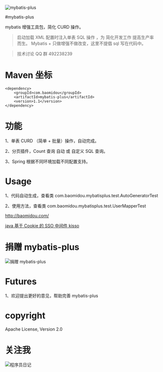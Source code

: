 ![mybatis-plus](http://git.oschina.net/uploads/images/2016/0218/124639_f4ea3095_12260.png "mybatis 增强工具包")

#mybatis-plus 

mybatis 增强工具包，简化 CURD 操作。


> 启动加载 XML 配置时注入单表 SQL 操作 ，为 简化开发工作 提高生产率 而生。 
Mybatis + 只做增强不做改变，这里不提倡 sql 写在代码中。


> 技术讨论 QQ 群 492238239 


Maven 坐标
===========
```
<dependency>
    <groupId>com.baomidou</groupId>
    <artifactId>mybatis-plus</artifactId>
    <version>1.1</version>
</dependency>
```


功能
===========
1、单表 CURD （简单 + 批量）操作，自动完成。

2、分页插件，Count 查询 自动 或 自定义 SQL 查询。

3、Spring 根据不同环境加载不同配置支持。


Usage
===========
1、代码自动生成，查看类
com.baomidou.mybatisplus.test.AutoGeneratorTest

2、使用方法，查看类
com.baomidou.mybatisplus.test.UserMapperTest


http://baomidou.com/

[java 基于 Cookie 的 SSO 中间件 kisso](http://git.oschina.net/juapk/kisso)


捐赠 mybatis-plus
====================
![捐赠 mybatis-plus](http://git.oschina.net/uploads/images/2015/1222/211207_0acab44e_12260.png "支持一下mybatis-plus")


Futures
====================
1、欢迎提出更好的意见，帮助完善 mybatis-plus 

copyright
====================
Apache License, Version 2.0


关注我
====================
![程序员日记](http://git.oschina.net/uploads/images/2016/0121/093728_1bc1658f_12260.png "程序员日记")